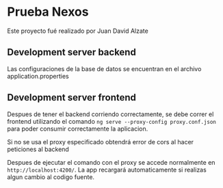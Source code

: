 # Prueba Nexos

Este proyecto fué realizado por Juan David Alzate

## Development server backend

Las configuraciones de la base de datos se encuentran en el archivo application.properties

## Development server frontend

Despues de tener el backend corriendo correctamente, se debe correr el frontend utilizando el comando  `ng serve --proxy-config proxy.conf.json` para poder consumir correctamente la aplicacion.
 
Si no se usa el proxy especificado obtendrá error de cors al hacer peticiones al backend
 
Despues de ejecutar el comando con el proxy se accede normalmente en `http://localhost:4200/`. La app recargará automaticamente si realizas algun cambio al codigo fuente.